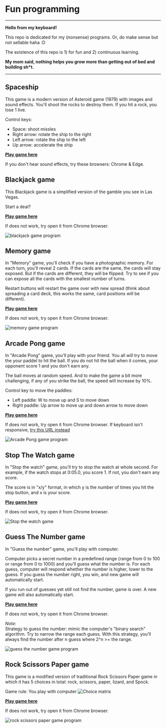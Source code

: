 # Fun programming
_________________

**Hello from my keyboard!**

This repo is dedicated for my (nonsense) programs. Or, do make sense but not sellable haha :D

The existence of this repo is 1) for fun and 2) continuous learning. 

**My mom said, nothing helps you grow more than getting out of bed and building sh*t.**
_________________

## Spaceship
This game is a modern version of Asteroid game (1979) with images and sound effects. You'll shoot the rocks to destroy them. If you hit a rock, you lose 1 live. 

Control keys:
- Space: shoot missles
- Right arrow: rotate the ship to the right
- Left arrow: rotate the ship to the left
- Up arrow: accelerate the ship

[**Play game here**](https://py2.codeskulptor.org/#user51_HTSoRzLl95GzllT_4.py)

If you don't hear sound effects, try these browsers: Chrome & Edge.

## Blackjack game
This Blackjack game is a simplified version of the gamble you see in Las Vegas. 

Start a deal?

[**Play game here**](https://py3.codeskulptor.org/#user309_9RPGRudvA4_6.py)

If does not work, try open it from Chrome browser.

![blackjack game program](images/blackjack.png)

## Memory game
In "Memory" game, you'll check if you have a photographic memory. For each turn, you'll reveal 2 cards. If the cards are the same, the cards will stay exposed. But if the cards are different, they will be flipped. Try to see if you can expose all the cards with the smallest number of turns. 

Restart buttons will restart the game over with new spread (think about spreading a card deck, this works the same, card positions will be different).

[**Play game here**](https://py2.codeskulptor.org/#user51_Hf5FIx2SrC_14.py)

If does not work, try open it from Chrome browser.

![memory game program](images/memory.png)

## Arcade Pong game
In "Arcade Pong" game, you'll play with your friend. You all will try to move the your paddel to hit the ball. If you do not hit the ball when it comes, your opponent score 1 and you don't earn any.

The ball moves at random speed. And to make the game a bit more challenging, if any of you strike the ball, the speed will increase by 10%. 

Control key to move the paddles: <br>
- Left paddle: W to move up and S to move down 
- Right paddle: Up arrow to move up and down arrow to move down

[**Play game here**](https://py3.codeskulptor.org/#user309_YPR6SsMD1P_14.py)

If does not work, try open it from Chrome browser.
If keyboard isn't responsive, [try this URL instead](https://py2.codeskulptor.org/#user309_YPR6SsMD1P_14.py)

![Arcade Pong game program](images/arcade-pong.png)

## Stop The Watch game
In "Stop the watch" game, you'll try to stop the watch at whole second. For example, if the watch stops at 0:05.0, you score 1. If not, you don't earn any score. 

The score is in "x/y" format, in which y is the number of times you hit the stop button, and x is your score. 

[**Play game here**](https://py3.codeskulptor.org/#user309_uGEW4OWIkr_4.py)

If does not work, try open it from Chrome browser.

![Stop the watch game](images/stopwatch.png)

## Guess The Number game
In "Guess the number" game, you'll play with computer.

Computer picks a secret number in a predefined range (range from 0 to 100 or range from 0 to 1000) and you'll guess what the number is. For each guess, computer will respond whether the number is higher, lower to the guess. If you guess the number right, you win, and new game will automatically start.

If you run out of guesses yet still not find the number, game is over. A new game will also automatically start.

[**Play game here**](https://py3.codeskulptor.org/#user309_p2lFVLUeqL_0.py)

If does not work, try open it from Chrome browser.

*Note*: <br>
Strategy to guess the number: mimic the computer's "binary search" algorithm. Try to narrow the range each guess. With this strategy, you'll always find the number after n guess where 2^n >= the range.

![guess the number game program](images/guess-the-number.png)

## Rock Scissors Paper game
This game is a modified version of traditional Rock Scissors Paper game in which it has 5 choices in total: rock, scissors, paper, lizard, and Spock.

Game rule:
You play with computer
![Choice matrix](images/image.png)

[**Play game here**](https://py3.codeskulptor.org/#user309_input_fields_4.py)

If does not work, try open it from Chrome browser.

![rock scissors paper game program](images/rock-scissors-paper.png)